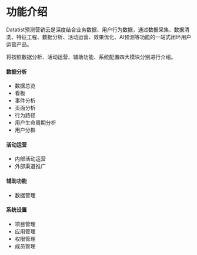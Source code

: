 # 功能介绍

Datatist预测营销云是深度结合业务数据、用户行为数据，通过数据采集、数据清洗、特征工程、数据分析、活动运营、效果优化、AI预测等功能的一站式闭环用户运营产品。

将按照数据分析、活动运营、辅助功能、系统配置四大模块分别进行介绍。

#### 数据分析

* 数据总览
* 看板
* 事件分析
* 页面分析
* 行为路径
* 用户生命周期分析
* 用户分群

#### 活动运营

* 内部活动运营
* 外部渠道推广

#### 辅助功能

* 数据管理

#### 系统设置

* 项目管理
* 应用管理
* 权限管理
* 成员管理



